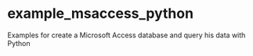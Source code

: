 # example_msaccess_python
Examples for create a Microsoft Access database and query his data with Python
